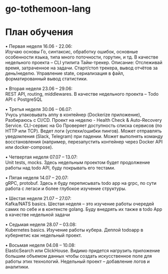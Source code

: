 # go-tothemoon-lang

# План обучения

• Первая неделя 16.06 - 22.06:  
Изучаю основы Го, синтаксис, обработку ошибок, основные особенности языка, типа много поточности, горутин, и тд. В качестве недельного проекта – CLI утилита Тайм-трекер. Описание: Отслеживай время, затраченное на задачи. Старт/стоп трекера, вывод отчётов за день/неделю. Управление state, сериализация в файл, форматированный вывод статистики.

• Вторая неделя 23.06 – 29.06:  
REST API, routing, middlewares. В качестве недельного проекта – Todo API c PostgreSQL

• Третья неделя 30.06 – 06.07:  
Учусь упаковывать аппу в контейнер (Dockerize приложение), Разбираюсь с CI/CD. Проект на неделю - Health Check & Auto-Recovery Service. CLI-сервис на Go Проверяет доступность списка сервисов (по HTTP или TCP). Ведет логи (успехи/ошибки пингов). Может отправлять уведомления (Slack, Telegram) при падении. Может выполнять команду восстановления (например, перезапустить контейнер через Docker API или docker-compose).

• Четвертая неделя 07.07 – 13.07:  
Unit tests, mocks. Здесь недельным проектом будет продолжение работы над todo API, буду покрывать его тестами.

• Пятая неделя 14.07 – 20.07:  
gRPC, protobuf. Здесь я буду переписывать todo app на grpc, по сути работа с легаси и более глубокое изучение структуры.

• Шестая неделя 21.07 – 27.07:  
Kafka/NATS basics. Шестая неделя – это изучение работы очередей самих по себе и в контексте golang. Буду внедрять их также в todo App в качестве недельной задачи

• Седьмая неделя 28.07 – 03.08:  
Kubernetes basics. Изучение работы кубера. Деплой todoapp в кубернетис как недельный проект.

• Восьмая неделя 04.08 – 10.08:  
ElasticSearch или ClickHouse. Видимо придется нагрузить приложение большим объемом данных чтобы создать искусственное поле для работы этих технологий. Недельный проект – добавление логов и аналитики.

